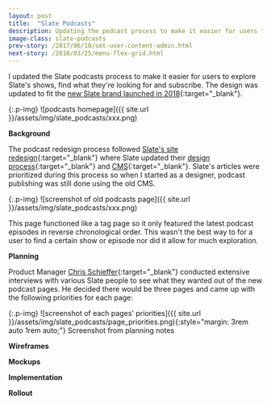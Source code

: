 ```yaml
---
layout: post
title:  "Slate Podcasts"
description: Updating the podcast process to make it easier for users to navigate
image-class: slate-podcasts
prev-story: /2017/06/10/smt-user-content-admin.html
next-story: /2018/03/25/menu-flex-grid.html
---
```


I updated the Slate podcasts process to make it easier for users to explore Slate's shows, find what they're looking for and subscribe. The design was updated to fit the [new Slate brand launched in 2018](https://slate.com/briefing/2018/01/jason-santa-maria-on-how-slate-redesigned-the-way-we-work.html){:target="_blank"}. 

{:.p-img}
![podcasts homepage]({{ site.url }}/assets/img/slate_podcasts/xxx.png)

**Background**

The podcast redesign process followed [Slate's site redesign](https://slate.com/briefing/2018/01/why-we-redesigned-slate.html){:target="_blank"} where Slate updated their [design process](https://slate.com/briefing/2018/01/jason-santa-maria-on-how-slate-redesigned-the-way-we-work.html){:target="_blank"} and [CMS](https://slate.com/briefing/2018/01/slates-new-cms.html){:target="_blank"}. Slate's articles were prioritized during this process so when I started as a designer, podcast publishing was still done using the old CMS. 

{:.p-img}
![screenshot of old podcasts page]({{ site.url }}/assets/img/slate_podcasts/xxx.png)

This page functioned like a tag page so it only featured the latest podcast episodes in reverse chronological order. This wasn't the best way to for a user to find a certain show or episode nor did it allow for much exploration. 

**Planning**

Product Manager [Chris Schieffer](https://twitter.com/cschieffer){:target="_blank"} conducted extensive interviews with various Slate people to see what they wanted out of the new podcast pages. He decided there would be three pages and came up with the following priorities for each page:

{:.p-img}
![screenshot of each pages' priorities]({{ site.url }}/assets/img/slate_podcasts/page_priorities.png){:style="margin: 3rem auto 1rem auto;"}
<span class="help-text" style="margin-bottom: 3rem;">Screenshot from planning notes</span>

**Wireframes**

**Mockups**

**Implementation**

**Rollout**
